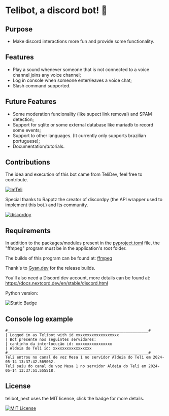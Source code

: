 # Telibot, a discord bot! 🤖

## Purpose

* Make discord interactions more fun and provide some functionality.

## Features

* Play a sound whenever someone that is not connected to a voice channel joins any voice channel;
* Log in console when someone enter/leaves a voice chat;
* Slash command supported.

## Future Features

* Some moderation funcionality (like supect link removal) and SPAM detection;
* Support for sqlite or some external database like mariadb to record some events;
* Support to other languages. (It currently only supports brazilian portuguese);
* Documentation/tutorials.

## Contributions

The idea and execution of this bot came from TeliDev, feel free to contribute.

[![ImTeli](https://img.shields.io/badge/GitHub-ImTeli-blue)](https://github.com/ImTeli)

Special thanks to Rapptz the creator of discordpy (the API wrapper used to implement this bot.) and Its community.

[![discordpy](https://img.shields.io/badge/GitHub-Nextcord-blue)](https://github.com/Rapptz/discord.py)
## Requirements

In addition to the packages/modules present in the [pyproject.toml](https://github.com/ImTeli/telibot/blob/main/pyproject.toml) file, the "ffmpeg" program must be in the application's root folder.

The builds of this program can be found at: [ffmpeg](https://www.gyan.dev/ffmpeg/builds/)

Thank's to [Gyan.dev](https://github.com/GyanD) for the release builds.

You'll also need a Discord dev account, more details can be found at: https://docs.nextcord.dev/en/stable/discord.html

Python version: 

![Static Badge](https://img.shields.io/badge/Python-3.11%20%7C%203.12-blue)

## Console log example

```
#______________________________________________________________#
| Logged in as Telibot with id xxxxxxxxxxxxxxxxxxx
| Bot presente nos seguintes servidores:
| cantinho da interlocução id: xxxxxxxxxxxxxxxx
| Aldeia do Teli id: xxxxxxxxxxxxxxxxx
#______________________________________________________________#
Teli entrou no canal de voz Mesa 1 no servidor Aldeia do Teli em 2024-05-14 13:37:42.569062.
Teli saiu do canal de voz Mesa 1 no servidor Aldeia do Teli em 2024-05-14 13:37:51.555518.
```

## License

telibot_next uses the MIT license, click the badge for more details.

[![MIT License](https://img.shields.io/badge/License-MIT-green.svg)](https://github.com/ImTeli/telibot_next/blob/main/LICENSE)
